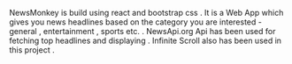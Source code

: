 NewsMonkey is build using react and bootstrap css . It is a Web App which gives you news headlines based on the category you are interested - general , entertainment , sports etc. . NewsApi.org Api has been used for fetching top headlines and displaying . Infinite Scroll also has been used in this project . 
